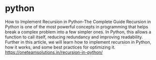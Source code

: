 # python
How to Implement Recursion in Python-The Complete Guide
Recursion in Python is one of the most powerful concepts in programming that helps break a complex problem into a few simpler ones. In Python, this allows a function to call itself, reducing redundancy and improving readability. Further in this article, we will learn how to implement recursion in Python, how it works, and some best practices for optimizing it.
https://oneteamsolutions.in/recursion-in-python/
